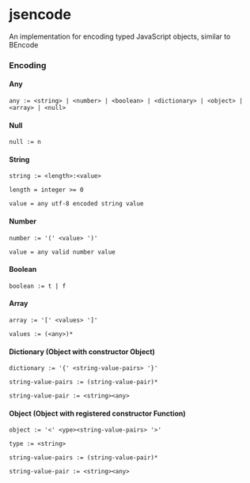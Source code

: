 # jsencode
An implementation for encoding typed JavaScript objects, similar to BEncode

### Encoding

#### Any
`any := <string> | <number> | <boolean> | <dictionary> | <object> | <array> | <null>`

#### Null
`null := n`

#### String
`string := <length>:<value>`

`length = integer >= 0`

`value = any utf-8 encoded string value`

#### Number
`number := '(' <value> ')'`

`value = any valid number value`

#### Boolean
`boolean := t | f`

#### Array
`array := '[' <values> ']'`

`values := (<any>)*`

#### Dictionary (Object with constructor Object)
`dictionary := '{' <string-value-pairs> '}'`

`string-value-pairs := (string-value-pair)*`

`string-value-pair := <string><any>`

#### Object (Object with registered constructor Function)
`object := '<' <ype><string-value-pairs> '>'`

`type := <string>`

`string-value-pairs := (string-value-pair)*`

`string-value-pair := <string><any>`
